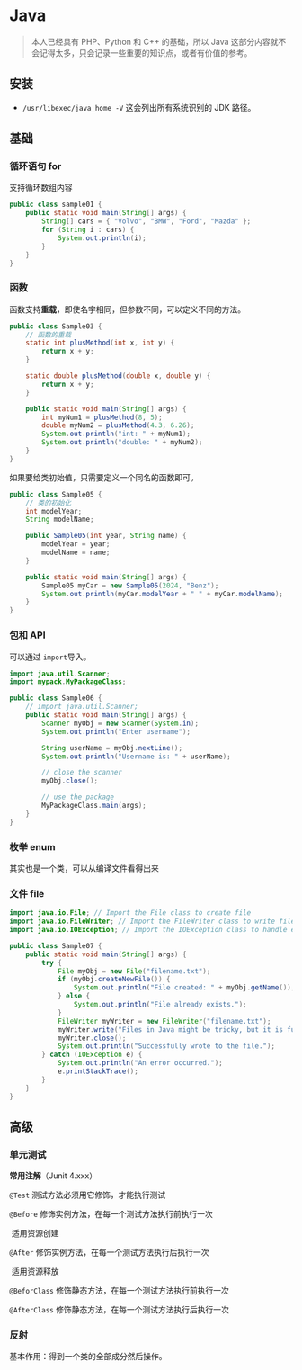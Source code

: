 # Java

> 本人已经具有 PHP、Python 和 C++ 的基础，所以 Java 这部分内容就不会记得太多，只会记录一些重要的知识点，或者有价值的参考。

## 安装

- `/usr/libexec/java_home -V` 这会列出所有系统识别的 JDK 路径。

## 基础

### 循环语句 for

支持循环数组内容

```java
public class sample01 {
    public static void main(String[] args) {
        String[] cars = { "Volvo", "BMW", "Ford", "Mazda" };
        for (String i : cars) {
            System.out.println(i);
        }
    }
}
```

### 函数

函数支持**重载**，即使名字相同，但参数不同，可以定义不同的方法。

```java
public class Sample03 {
    // 函数的重载
    static int plusMethod(int x, int y) {
        return x + y;
    }

    static double plusMethod(double x, double y) {
        return x + y;
    }

    public static void main(String[] args) {
        int myNum1 = plusMethod(8, 5);
        double myNum2 = plusMethod(4.3, 6.26);
        System.out.println("int: " + myNum1);
        System.out.println("double: " + myNum2);
    }
}
```

如果要给类初始值，只需要定义一个同名的函数即可。

```java
public class Sample05 {
    // 类的初始化
    int modelYear;
    String modelName;

    public Sample05(int year, String name) {
        modelYear = year;
        modelName = name;
    }

    public static void main(String[] args) {
        Sample05 myCar = new Sample05(2024, "Benz");
        System.out.println(myCar.modelYear + " " + myCar.modelName);
    }
}
```

### 包和 API

可以通过 `import`导入。

```java
import java.util.Scanner;
import mypack.MyPackageClass;

public class Sample06 {
    // import java.util.Scanner;
    public static void main(String[] args) {
        Scanner myObj = new Scanner(System.in);
        System.out.println("Enter username");

        String userName = myObj.nextLine();
        System.out.println("Username is: " + userName);

        // close the scanner
        myObj.close();

        // use the package
        MyPackageClass.main(args);
    }
}
```

### 枚举 enum

其实也是一个类，可以从编译文件看得出来

### 文件 file

```java
import java.io.File; // Import the File class to create file
import java.io.FileWriter; // Import the FileWriter class to write file
import java.io.IOException; // Import the IOException class to handle errors

public class Sample07 {
    public static void main(String[] args) {
        try {
            File myObj = new File("filename.txt");
            if (myObj.createNewFile()) {
                System.out.println("File created: " + myObj.getName());
            } else {
                System.out.println("File already exists.");
            }
            FileWriter myWriter = new FileWriter("filename.txt");
            myWriter.write("Files in Java might be tricky, but it is fun enough!");
            myWriter.close();
            System.out.println("Successfully wrote to the file.");
        } catch (IOException e) {
            System.out.println("An error occurred.");
            e.printStackTrace();
        }
    }
}
```

## 高级

### 单元测试

**常用注解**（Junit 4.xxx）

`@Test` 测试方法必须用它修饰，才能执行测试

`@Before` 修饰实例方法，在每一个测试方法执行前执行一次

​ 适用资源创建

`@After` 修饰实例方法，在每一个测试方法执行后执行一次

​ 适用资源释放

`@BeforClass` 修饰静态方法，在每一个测试方法执行前执行一次

`@AfterClass` 修饰静态方法，在每一个测试方法执行后执行一次

### 反射

基本作用：得到一个类的全部成分然后操作。
